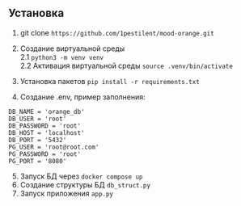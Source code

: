 ## Установка

1. git clone `https://github.com/1pestilent/mood-orange.git`

2. Создание виртуальной среды   \
2.1 `python3 -m venv venv`  \
2.2 Активация виртуальной среды `source .venv/bin/activate`

3. Установка пакетов `pip install -r requirements.txt`

4. Создание .env, пример заполнения:
```
DB_NAME = 'orange_db'
DB_USER = 'root'
DB_PASSWORD = 'root'
DB_HOST = 'localhost'
DB_PORT = '5432'
PG_USER = 'root@root.com'
PG_PASSWORD = 'root'
PG_PORT = '8080'
```
5. Запуск БД через `docker compose up`
6. Создание структуры БД `db_struct.py`
7. Запуск приложения `app.py`
